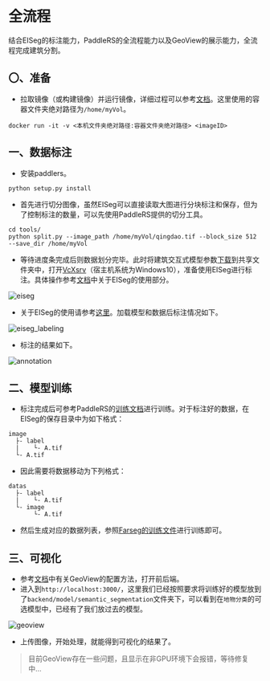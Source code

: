 # 全流程

结合EISeg的标注能力，PaddleRS的全流程能力以及GeoView的展示能力，全流程完成建筑分割。

## 〇、准备

- 拉取镜像（或构建镜像）并运行镜像，详细过程可以参考[文档](../docker/README.md)。这里使用的容器文件夹绝对路径为`/home/myVol`。

```shell
docker run -it -v <本机文件夹绝对路径:容器文件夹绝对路径> <imageID>
```

## 一、数据标注

- 安装paddlers。

```shell
python setup.py install
```

- 首先进行切分图像，虽然EISeg可以直接读取大图进行分块标注和保存，但为了控制标注的数量，可以先使用PaddleRS提供的切分工具。

```shell
cd tools/
python split.py --image_path /home/myVol/qingdao.tif --block_size 512 --save_dir /home/myVol
```

- 等待进度条完成后则数据划分完毕。此时将建筑交互式模型参数[下载](https://paddleseg.bj.bcebos.com/eiseg/0.4/static_hrnet18_ocr48_rsbuilding_instance.zip)到共享文件夹中，打开[VcXsrv](https://sourceforge.net/projects/vcxsrv/)（宿主机系统为Windows10），准备使用EISeg进行标注。具体操作参考[文档](../docker/README.md)中关于EISeg的使用部分。

![eiseg](https://user-images.githubusercontent.com/71769312/222040539-34a369f3-6da8-4047-a3a5-ebf9b831d175.png)

- 关于EISeg的使用请参考[这里](https://github.com/PaddlePaddle/PaddleSeg/blob/release/2.7/EISeg/docs/image.md)。加载模型和数据后标注情况如下。

![eiseg_labeling](https://user-images.githubusercontent.com/71769312/222041481-da2398e4-b312-418f-9cf7-e2c22badfe8a.png)

- 标注的结果如下。

![annotation](https://user-images.githubusercontent.com/71769312/222097042-6f65048e-c20b-4650-a33a-516bb4bb7963.png)

## 二、模型训练

- 标注完成后可参考PaddleRS的[训练文档](../tutorials/train/README.md)进行训练。对于标注好的数据，在EISeg的保存目录中为如下格式：

```
image
  ├- label
  |    └- A.tif
  └- A.tif
```

- 因此需要将数据移动为下列格式：

```
datas
  ├- label
  |    └- A.tif
  └- image
       └- A.tif
```

- 然后生成对应的数据列表，参照[Farseg的训练文件](../tutorials/train/segmentation/farseg.py)进行训练即可。

## 三、可视化

- 参考[文档](../docker/README.md)中有关GeoView的配置方法，打开前后端。
- 进入到`http://localhost:3000/`，这里我们已经按照要求将训练好的模型放到了`backend/model/semantic_segmentation`文件夹下，可以看到在`地物分类`的可选模型中，已经有了我们放过去的模型。

![geoview](https://github.com/geoyee/img-bed/assets/71769312/7228c87c-5d2a-4e4a-bd98-b76a6a791b68)

- 上传图像，开始处理，就能得到可视化的结果了。

> 目前GeoView存在一些问题，且显示在非GPU环境下会报错，等待修复中...
